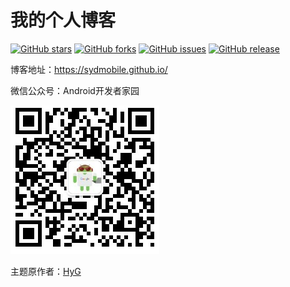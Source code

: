 # 我的个人博客

[![GitHub stars](https://img.shields.io/github/stars/sydmobile/sydmobile.github.io.svg)](https://github.com/Gaohaoyang/gaohaoyang.github.io/stargazers)
[![GitHub forks](https://img.shields.io/github/forks/sydmobile/sydmobile.github.io.svg)](https://github.com/sydmobile/sydmobile.github.io/network)
[![GitHub issues](https://img.shields.io/github/issues/sydmobile/sydmobile.github.io.svg)](https://github.com/sydmobile/sydmobile.github.io/issues)
[![GitHub release](https://img.shields.io/github/release/sydmobile/sydmobile.github.io.svg)](https://github.com/sydmobile/sydmobile.github.io/releases)

博客地址：https://sydmobile.github.io/    

微信公众号：Android开发者家园    

![扫一扫关注公众号，获取更多干货](https://raw.githubusercontent.com/sydmobile/sydmobile.github.io/master/pic/myqr.png)


主题原作者：[HyG](http://gaohaoyang.github.io)
